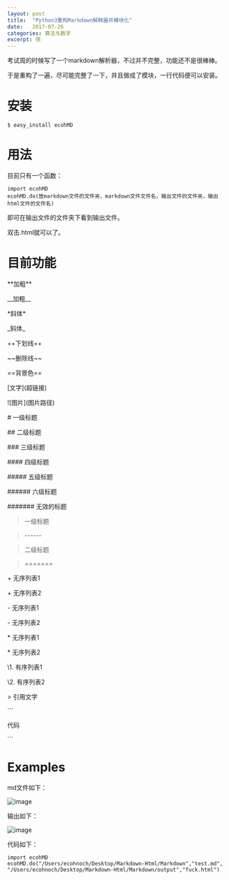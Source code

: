 ```yaml
---
layout: post
title:  "Python3重构Markdown解释器并模块化"
date:   2017-07-26
categories: 算法与数学
excerpt: 嗯
---
```


考试周的时候写了一个markdown解析器，不过并不完整，功能还不是很棒棒。

于是重构了一遍，尽可能完整了一下，并且做成了模块，一行代码便可以安装。


# 安装

```
$ easy_install ecohMD
```


# 用法

目前只有一个函数：

```
import ecohMD
ecohMD.do(放markdown文件的文件夹，markdown文件文件名，输出文件的文件夹，输出html文件的文件名)
```

即可在输出文件的文件夹下看到输出文件。

双击.html就可以了。

# 目前功能

\*\*加粗\*\*

\_\_加粗\_\_

\*斜体\*

\_斜体\_

\+\+下划线\+\+

\~\~删除线\~\~

\=\=背景色\=\=

\[文字\]\(超链接\)

\!\[图片\]\(图片路径\)

\# 一级标题

\## 二级标题 		

\### 三级标题 	 	

\#### 四级标题 	

\##### 五级标题 	

\###### 六级标题 	

\####### 无效的标题 	

> 一级标题 	

> \------

> 二级标题 	

> \=======

\+ 无序列表1 		

\+ 无序列表2

\- 无序列表1 	

\- 无序列表2

\* 无序列表1 	

\* 无序列表2

\1. 有序列表1 	

\2. 有序列表2

\> 引用文字

\`\`\`

代码

\`\`\`

# Examples

md文件如下：

![image](http://i2.tiimg.com/1949/c566a88db39dfa49.png)

输出如下：

![image](http://i2.tiimg.com/1949/9051f5d17e8d674b.png)

代码如下：

```
import ecohMD
ecohMD.do("/Users/ecohnoch/Desktop/Markdown-Html/Markdown","test.md", "/Users/ecohnoch/Desktop/Markdown-Html/Markdown/output","fuck.html")
```

